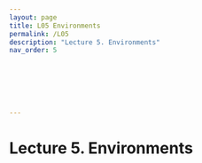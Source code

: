 ```yaml
---
layout: page
title: L05 Environments
permalink: /L05
description: "Lecture 5. Environments"
nav_order: 5







---
```


# Lecture 5. Environments